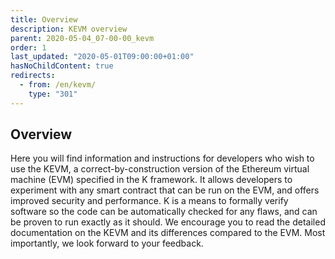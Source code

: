```yaml
---
title: Overview
description: KEVM overview
parent: 2020-05-04_07-00-00_kevm
order: 1
last_updated: "2020-05-01T09:00:00+01:00"
hasNoChildContent: true
redirects:
  - from: /en/kevm/
    type: "301"
---
```

## Overview

Here you will find information and instructions for developers who wish to use the KEVM, a correct-by-construction version of the Ethereum virtual machine (EVM) specified in the K framework. It allows developers to experiment with any smart contract that can be run on the EVM, and offers improved security and performance. K is a means to formally verify software so the code can be automatically checked for any flaws, and can be proven to run exactly as it should. We encourage you to read the detailed documentation on the KEVM and its differences compared to the EVM. Most importantly, we look forward to your feedback.
